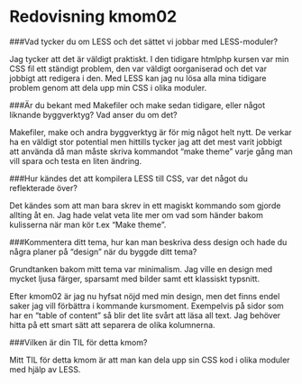 ---
---
Redovisning kmom02
=========================

###Vad tycker du om LESS och det sättet vi jobbar med LESS-moduler?

Jag tycker att det är väldigt praktiskt. I den tidigare htmlphp kursen var min CSS fil ett ständigt problem, den var väldigt oorganiserad och det var jobbigt att redigera i den. Med LESS kan jag nu lösa alla mina tidigare problem genom att dela upp min CSS i olika moduler.

###Är du bekant med Makefiler och make sedan tidigare, eller något liknande byggverktyg? Vad anser du om det?

Makefiler, make och andra byggverktyg är för mig något helt nytt. De verkar ha en väldigt stor potential men hittills tycker jag att det mest varit jobbigt att använda då man måste skriva kommandot “make theme” varje gång man vill spara och testa en liten ändring.

###Hur kändes det att kompilera LESS till CSS, var det något du reflekterade över?

Det kändes som att man bara skrev in ett magiskt kommando som gjorde allting åt en. Jag hade velat veta lite mer om vad som händer bakom kulisserna när man kör t.ex “Make theme”.

###Kommentera ditt tema, hur kan man beskriva dess design och hade du några planer på “design” när du byggde ditt tema?

Grundtanken bakom mitt tema var minimalism. Jag ville en design med mycket ljusa färger, sparsamt med bilder samt ett klassiskt typsnitt.

Efter kmom02 är jag nu hyfsat nöjd med min design, men det finns endel saker jag vill förbättra i kommande kursmoment. Exempelvis på sidor som har en “table of content” så blir det lite svårt att läsa all text. Jag behöver hitta på ett smart sätt att separera de olika kolumnerna.

###Vilken är din TIL för detta kmom?

Mitt TIL för detta kmom är att man kan dela upp sin CSS kod i olika moduler med hjälp av LESS.
